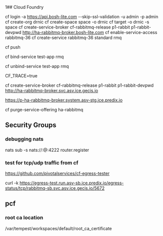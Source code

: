 1## Cloud Foundry

  cf login -a https://api.bosh-lite.com --skip-ssl-validation -u admin -p admin
  cf create-org drnic
  cf create-space space -o drnic
  cf target -o drnic -s space
  cf create-service-broker cf-rabbitmq-release p1-rabbit p1-rabbit-devpwd http://ha-rabbitmq-broker.bosh-lite.com
  cf enable-service-access rabbitmq-36
  cf create-service rabbitmq-36 standard rmq

cf push

cf bind-service test-app rmq

cf unbind-service test-app rmq

CF_TRACE=true <cmd>

cf create-service-broker cf-rabbitmq-release p1-rabbit p1-rabbit-devpwd http://ha-rabbitmq-broker.svc.asv.ice.gecis.io

https://p-ha-rabbitmq-broker.system.asv-stg.ice.predix.io

cf purge-service-offering ha-rabbitmq

## Security Groups

### debugging nats
nats sub -s nats://<nats-user>:<nats-password>@<host>:4222 router.register

### test for tcp/udp traffic from cf
https://github.com/pivotalservices/cf-egress-tester

curl -k https://egress-test.run.asv-sb.ice.predix.io/egress-status/tcp/rabbitmq-sb.svc.asv.ice.gecis.io/5672

## pcf
### root ca location
/var/tempest/workspaces/default/root_ca_certificate
